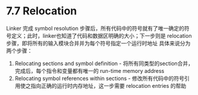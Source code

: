 # 7.7 Relocation
Linker 完成 symbol resolution 步骤后，所有代码中的符号就有了唯一确定的符号定义；此时，linker也知道了代码和数据区明确的大小；下一步则是 relocation 步骤，即将所有的输入模块合并并为每个符号指定一个运行时地址
具体来说分为两个步骤：
1. Relocating sections and symbol definition - 将所有同类型的section合并，完成后，每个指令和变量都有唯一的 run-time memory address
2. Relocating symbol references within sections - 修改所有代码中的符号引用使之指向正确的运行时内存地址，这一步需要 relocation entries 的帮助